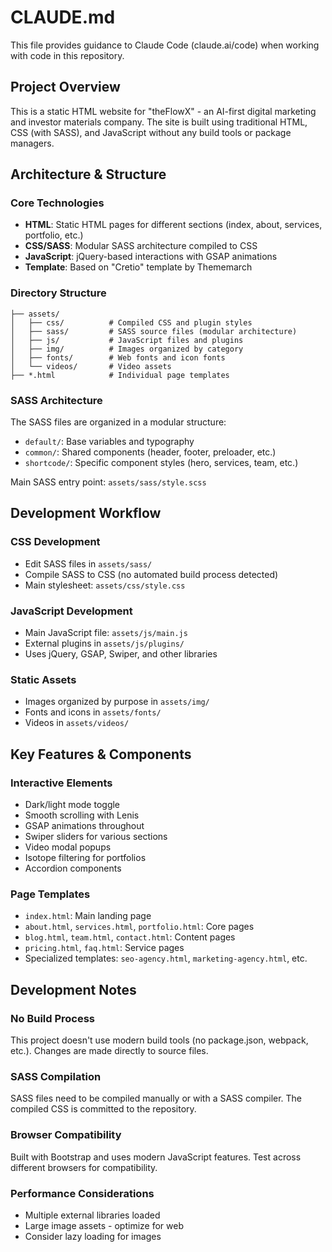 # CLAUDE.md

This file provides guidance to Claude Code (claude.ai/code) when working with code in this repository.

## Project Overview

This is a static HTML website for "theFlowX" - an AI-first digital marketing and investor materials company. The site is built using traditional HTML, CSS (with SASS), and JavaScript without any build tools or package managers.

## Architecture & Structure

### Core Technologies
- **HTML**: Static HTML pages for different sections (index, about, services, portfolio, etc.)
- **CSS/SASS**: Modular SASS architecture compiled to CSS
- **JavaScript**: jQuery-based interactions with GSAP animations
- **Template**: Based on "Cretio" template by Thememarch

### Directory Structure
```
├── assets/
│   ├── css/          # Compiled CSS and plugin styles
│   ├── sass/         # SASS source files (modular architecture)
│   ├── js/           # JavaScript files and plugins
│   ├── img/          # Images organized by category
│   ├── fonts/        # Web fonts and icon fonts
│   └── videos/       # Video assets
├── *.html            # Individual page templates
```

### SASS Architecture
The SASS files are organized in a modular structure:
- `default/`: Base variables and typography
- `common/`: Shared components (header, footer, preloader, etc.)
- `shortcode/`: Specific component styles (hero, services, team, etc.)

Main SASS entry point: `assets/sass/style.scss`

## Development Workflow

### CSS Development
- Edit SASS files in `assets/sass/`
- Compile SASS to CSS (no automated build process detected)
- Main stylesheet: `assets/css/style.css`

### JavaScript Development
- Main JavaScript file: `assets/js/main.js`
- External plugins in `assets/js/plugins/`
- Uses jQuery, GSAP, Swiper, and other libraries

### Static Assets
- Images organized by purpose in `assets/img/`
- Fonts and icons in `assets/fonts/`
- Videos in `assets/videos/`

## Key Features & Components

### Interactive Elements
- Dark/light mode toggle
- Smooth scrolling with Lenis
- GSAP animations throughout
- Swiper sliders for various sections
- Video modal popups
- Isotope filtering for portfolios
- Accordion components

### Page Templates
- `index.html`: Main landing page
- `about.html`, `services.html`, `portfolio.html`: Core pages
- `blog.html`, `team.html`, `contact.html`: Content pages
- `pricing.html`, `faq.html`: Service pages
- Specialized templates: `seo-agency.html`, `marketing-agency.html`, etc.

## Development Notes

### No Build Process
This project doesn't use modern build tools (no package.json, webpack, etc.). Changes are made directly to source files.

### SASS Compilation
SASS files need to be compiled manually or with a SASS compiler. The compiled CSS is committed to the repository.

### Browser Compatibility
Built with Bootstrap and uses modern JavaScript features. Test across different browsers for compatibility.

### Performance Considerations
- Multiple external libraries loaded
- Large image assets - optimize for web
- Consider lazy loading for images